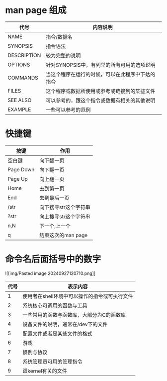 # man page 组成

| 代号          | 内容说明                      |
| ----------- | ------------------------- |
| NAME        | 指令/数据名                    |
| SYNOPSIS    | 指令语法                      |
| DESCRIPTION | 较为完整的说明                   |
| OPTIONS     | 针对SYNOPSIS中，有列举的所有可用的选项说明 |
| COMMANDS    | 当这个程序在运行的时候，可以在此程序中下达的指令  |
| FILES       | 这个程序或数据所使用或参考或链接到的某些文件    |
| SEE ALSO    | 可以参考的，跟这个指令或数据有相关的其他说明    |
| EXAMPLE     | 一些可以参考的范例                 |

# 快捷键

| 按键        | 作用            |
| --------- | ------------- |
| 空白键       | 向下翻一页         |
| Page Down | 向下翻一页         |
| Page Up   | 向上翻一页         |
| Home      | 去到第一页         |
| End       | 去到最后一页        |
| /str      | 向下搜寻str这个字符串  |
| ?str      | 向上搜寻str这个字符串  |
| n,N       | 下一个,上一个       |
| q         | 结束这次的man page |


# 命令名后面括号中的数字
![[img/Pasted image 20240927120710.png]]

| 代号  | 表示内容                      |
| --- | ------------------------- |
| 1   | 使用者在shell环境中可以操作的指令或可执行文件 |
| 2   | 系统核心可调用的函数与工具             |
| 3   | 一些常用的函数与函数库，大部分为C的函数库     |
| 4   | 设备文件的说明，通常在/dev下的文件       |
| 5   | 配置文件或者是某些文件的格式            |
| 6   | 游戏                        |
| 7   | 惯例与协议                     |
| 8   | 系统管理员可用的管理指令              |
| 9   | 跟kernel有关的文件              |
